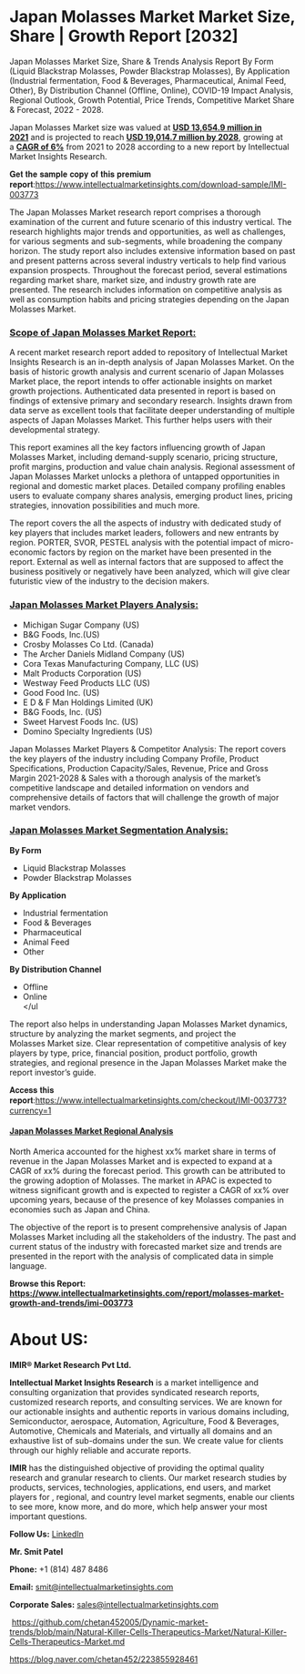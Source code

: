 <h1>Japan Molasses Market Market Size, Share | Growth Report [2032]</h1>
<p>Japan Molasses Market Size, Share &amp; Trends Analysis Report By Form (Liquid Blackstrap Molasses, Powder Blackstrap Molasses), By Application (Industrial fermentation, Food &amp; Beverages, Pharmaceutical, Animal Feed, Other), By Distribution Channel (Offline, Online), COVID-19 Impact Analysis, Regional Outlook, Growth Potential, Price Trends, Competitive Market Share &amp; Forecast, 2022 - 2028.</p>
<p>Japan Molasses Market size was valued at&nbsp;<strong><u>USD 13,654.9 million in 2021</u></strong>&nbsp;and is projected to reach&nbsp;<strong><u>USD 19,014.7 million by 2028</u></strong>, growing at a&nbsp;<strong><u>CAGR of 6%</u></strong>&nbsp;from 2021 to 2028 according to a new report by Intellectual Market Insights Research.</p>
<p>𝐆𝐞𝐭 𝐭𝐡𝐞 𝐬𝐚𝐦𝐩𝐥𝐞 𝐜𝐨𝐩𝐲 𝐨𝐟 𝐭𝐡𝐢𝐬 𝐩𝐫𝐞𝐦𝐢𝐮𝐦 𝐫𝐞𝐩𝐨𝐫𝐭:<a href="https://www.intellectualmarketinsights.com/download-sample/IMI-003773">https://www.intellectualmarketinsights.com/download-sample/IMI-003773</a>&nbsp;</p>
<p>The Japan Molasses Market research report comprises a thorough examination of the current and future scenario of this industry vertical. The research highlights major trends and opportunities, as well as challenges, for various segments and sub-segments, while broadening the company horizon. The study report also includes extensive information based on past and present patterns across several industry verticals to help find various expansion prospects. Throughout the forecast period, several estimations regarding market share, market size, and industry growth rate are presented. The research includes information on competitive analysis as well as consumption habits and pricing strategies depending on the Japan Molasses Market.</p>
<h3><strong><u>Scope of Japan Molasses Market Report:</u></strong></h3>
<p>A recent market research report added to repository of Intellectual Market Insights Research is an in-depth analysis of Japan Molasses Market. On the basis of historic growth analysis and current scenario of Japan Molasses Market place, the report intends to offer actionable insights on market growth projections. Authenticated data presented in report is based on findings of extensive primary and secondary research. Insights drawn from data serve as excellent tools that facilitate deeper understanding of multiple aspects of Japan Molasses Market. This further helps users with their developmental strategy.</p>
<p>This report examines all the key factors influencing growth of Japan Molasses Market, including demand-supply scenario, pricing structure, profit margins, production and value chain analysis. Regional assessment of Japan Molasses Market unlocks a plethora of untapped opportunities in regional and domestic market places. Detailed company profiling enables users to evaluate company shares analysis, emerging product lines, pricing strategies, innovation possibilities and much more.</p>
<p>The report covers the all the aspects of industry with dedicated study of key players that includes market leaders, followers and new entrants by region. PORTER, SVOR, PESTEL analysis with the potential impact of micro-economic factors by region on the market have been presented in the report. External as well as internal factors that are supposed to affect the business positively or negatively have been analyzed, which will give clear futuristic view of the industry to the decision makers.</p>
<h3><strong><u>Japan Molasses Market Players Analysis:</u></strong></h3>
<ul>
<li>Michigan Sugar Company (US)</li>
<li>B&amp;G Foods, Inc.(US)</li>
<li>Crosby Molasses Co Ltd. (Canada)</li>
<li>The Archer Daniels Midland Company (US)</li>
<li>Cora Texas Manufacturing Company, LLC (US)</li>
<li>Malt Products Corporation (US)</li>
<li>Westway Feed Products LLC (US)</li>
<li>Good Food Inc. (US)</li>
<li>E D &amp; F Man Holdings Limited (UK)</li>
<li>B&amp;G Foods, Inc. (US)</li>
<li>Sweet Harvest Foods Inc. (US)</li>
<li>Domino Specialty Ingredients (US)</li>
</ul>
<p>Japan Molasses Market Players &amp; Competitor Analysis: The report covers the key players of the industry including Company Profile, Product Specifications, Production Capacity/Sales, Revenue, Price and Gross Margin 2021-2028 &amp; Sales with a thorough analysis of the market&rsquo;s competitive landscape and detailed information on vendors and comprehensive details of factors that will challenge the growth of major market vendors.</p>
<h3><strong><u>Japan Molasses Market Segmentation Analysis:</u></strong></h3>
<p><strong>By Form</strong></p>
<ul>
<li>Liquid Blackstrap Molasses</li>
<li>Powder Blackstrap Molasses</li>
</ul>
<p><strong>By Application</strong></p>
<ul>
<li>Industrial fermentation</li>
<li>Food &amp; Beverages</li>
<li>Pharmaceutical</li>
<li>Animal Feed</li>
<li>Other</li>
</ul>
<p><strong>By Distribution Channel</strong></p>
<ul>
<li>Offline</li>
<li>Online</li>
&lt;/ul</ul>
<p>The report also helps in understanding Japan Molasses Market dynamics, structure by analyzing the market segments, and project the Molasses&nbsp;Market size. Clear representation of competitive analysis of key players by type, price, financial position, product portfolio, growth strategies, and regional presence in the Japan Molasses Market make the report investor&rsquo;s guide.</p>
<p>𝐀𝐜𝐜𝐞𝐬𝐬 𝐭𝐡𝐢𝐬 𝐫𝐞𝐩𝐨𝐫𝐭:<a href="https://www.intellectualmarketinsights.com/checkout/IMI-003773?currency=1">https://www.intellectualmarketinsights.com/checkout/IMI-003773?currency=1</a>&nbsp;</p>
<h4><strong><u> Japan Molasses Market Regional Analysis</u></strong></h4>
<p>North America accounted for the highest xx% market share in terms of revenue in the Japan Molasses Market and is expected to expand at a CAGR of xx% during the forecast period. This growth can be attributed to the growing adoption of Molasses. The market in APAC is expected to witness significant growth and is expected to register a CAGR of xx% over upcoming years, because of the presence of key Molasses companies in economies such as Japan and China.</p>
<p>The objective of the report is to present comprehensive analysis of Japan Molasses Market including all the stakeholders of the industry. The past and current status of the industry with forecasted market size and trends are presented in the report with the analysis of complicated data in simple language.</p>
<p><strong>Browse this Report:&nbsp; <a href="https://www.intellectualmarketinsights.com/report/molasses-market-growth-and-trends/imi-003773">https://www.intellectualmarketinsights.com/report/molasses-market-growth-and-trends/imi-003773</a>&nbsp;</strong></p>
<h1>About US:</h1>
<p><strong>IMIR&reg; Market Research Pvt Ltd.</strong></p>
<p><strong>Intellectual Market Insights Research</strong> is a market intelligence and consulting organization that provides syndicated research reports, customized research reports, and consulting services. We are known for our actionable insights and authentic reports in various domains including, Semiconductor, aerospace, Automation, Agriculture, Food &amp; Beverages, Automotive, Chemicals and Materials, and virtually all domains and an exhaustive list of sub-domains under the sun. We create value for clients through our highly reliable and accurate reports.</p>
<p><strong>IMIR</strong> has the distinguished objective of providing the optimal quality research and granular research to clients. Our market research studies by products, services, technologies, applications, end users, and market players for , regional, and country level market segments, enable our clients to see more, know more, and do more, which help answer your most important questions.</p>
<p><strong>Follow Us:</strong> <a href="https://in.linkedin.com/company/imir-market-research">LinkedIn</a></p>
<p><strong>Mr. Smit Patel</strong></p>
<p><strong>Phone:</strong> +1 (814) 487 8486</p>
<p><strong>Email:</strong> <a href="mailto:smit@intellectualmarketinsights.com">smit@intellectualmarketinsights.com</a></p>
<p><strong>Corporate Sales:</strong> <a href="mailto:sales@intellectualmarketinsights.com">sales@intellectualmarketinsights.com</a></p>
<p>&nbsp;<a href="https://github.com/chetan452005/Dynamic-market-trends/blob/main/Natural-Killer-Cells-Therapeutics-Market/Natural-Killer-Cells-Therapeutics-Market.md">https://github.com/chetan452005/Dynamic-market-trends/blob/main/Natural-Killer-Cells-Therapeutics-Market/Natural-Killer-Cells-Therapeutics-Market.md</a>&nbsp;</p>
<p><a href="https://blog.naver.com/chetan452/223855928461">https://blog.naver.com/chetan452/223855928461</a>&nbsp;</p>
<p>&nbsp;</p>
